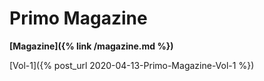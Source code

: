 # Primo Magazine

**[Magazine]({% link /magazine.md %})**

[Vol-1]({% post_url 2020-04-13-Primo-Magazine-Vol-1 %})
